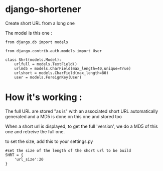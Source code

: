 django-shortener
================

Create short URL from a long one

The model is this one :


    from django.db import models

    from django.contrib.auth.models import User
 
    class Shrt(models.Model):
        urlfull = models.TextField()
        urlmd5 = models.CharField(max_length=40,unique=True)
        urlshort = models.CharField(max_length=80)
        user = models.ForeignKey(User)



How it's working :
=================

The full URL are stored "as is" with an associated short URL automatically generated and a MD5 is done on this one and stored too

When a short url is displayed, to get the full 'version', we do a MD5 of this one and retreive the full one.    

to set the size, add this to your settings.py

	#set the size of the length of the short url to be build
	SHRT = {
    	'url_size':20
    } 